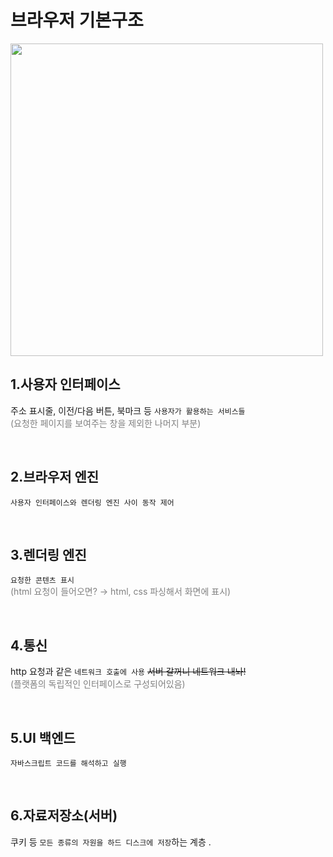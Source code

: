 브라우저 기본구조
================

<img src="https://d2.naver.com/content/images/2015/06/helloworld-59361-1.png" style="width : 500px;">
 
<br>

1.사용자 인터페이스
----------
주소 표시줄, 이전/다음 버튼, 북마크 등 `사용자가 활용하는 서비스들`  
<span style="color:#808080">(요청한 페이지를 보여주는 창을 제외한 나머지 부분)</span>

<br>

2.브라우저 엔진
---

`사용자 인터페이스와 렌더링 엔진 사이 동작 제어`  

<br>

3.렌더링 엔진
---

`요청한 콘텐츠 표시`  
<span style="color:#808080">(html 요청이 들어오면? → html, css 파싱해서 화면에 표시)</span>

<br>

4.통신
----

http 요청과 같은 `네트워크 호출에 사용` ~~서버 갈꺼니 네트워크 내놔!~~  
<span style="color:#808080">(플랫폼의 독립적인 인터페이스로 구성되어있음)</span>
<br>
  
<br>

5.UI 백엔드
----
`자바스크립트 코드를 해석하고 실행` 

<br>

6.자료저장소(서버)
---
쿠키 등 `모든 종류의 자원을 하드 디스크에 저장`하는 계층
.
